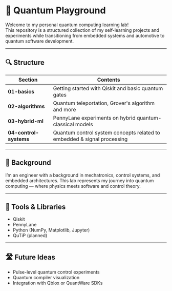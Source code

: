 # 🧠 Quantum Playground

Welcome to my personal quantum computing learning lab!  
This repository is a structured collection of my self-learning projects and experiments while transitioning from embedded systems and automotive to quantum software development.

---

## 🔍 Structure

| Section | Contents |
|--------|----------|
| **01-basics** | Getting started with Qiskit and basic quantum gates |
| **02-algorithms** | Quantum teleportation, Grover's algorithm and more |
| **03-hybrid-ml** | PennyLane experiments on hybrid quantum-classical models |
| **04-control-systems** | Quantum control system concepts related to embedded & signal processing |

---

## 📌 Background

I’m an engineer with a background in mechatronics, control systems, and embedded architectures. This lab represents my journey into quantum computing — where physics meets software and control theory.

---

## 🧰 Tools & Libraries

- Qiskit
- PennyLane
- Python (NumPy, Matplotlib, Jupyter)
- QuTiP (planned)

---

## 🛣 Future Ideas

- Pulse-level quantum control experiments
- Quantum compiler visualization
- Integration with Qblox or QuantWare SDKs

